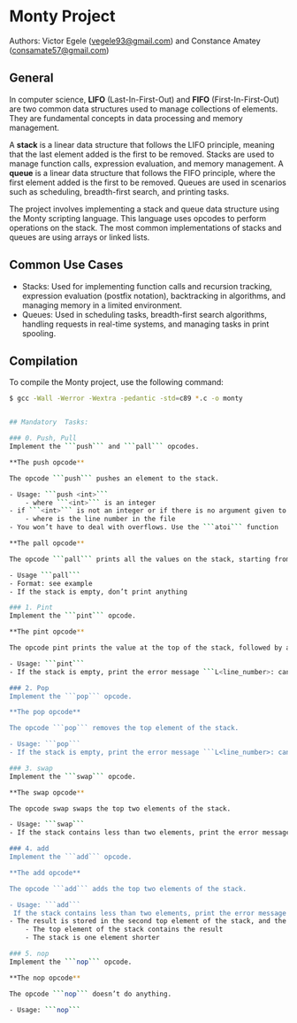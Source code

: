 # Monty Project

Authors: Victor Egele (vegele93@gmail.com) and Constance Amatey (consamate57@gmail.com)

## General

In computer science, **LIFO** (Last-In-First-Out) and **FIFO** (First-In-First-Out) are two common data structures used to manage collections of elements. They are fundamental concepts in data processing and memory management.

A **stack** is a linear data structure that follows the LIFO principle, meaning that the last element added is the first to be removed. Stacks are used to manage function calls, expression evaluation, and memory management. A **queue** is a linear data structure that follows the FIFO principle, where the first element added is the first to be removed. Queues are used in scenarios such as scheduling, breadth-first search, and printing tasks.

The project involves implementing a stack and queue data structure using the Monty scripting language. This language uses opcodes to perform operations on the stack. The most common implementations of stacks and queues are using arrays or linked lists.

## Common Use Cases

- Stacks: Used for implementing function calls and recursion tracking, expression evaluation (postfix notation), backtracking in algorithms, and managing memory in a limited environment.
- Queues: Used in scheduling tasks, breadth-first search algorithms, handling requests in real-time systems, and managing tasks in print spooling.

## Compilation

To compile the Monty project, use the following command:

```sh
$ gcc -Wall -Werror -Wextra -pedantic -std=c89 *.c -o monty


## Mandatory  Tasks:

### 0. Push, Pull
Implement the ```push``` and ```pall``` opcodes.

**The push opcode**

The opcode ```push``` pushes an element to the stack.

- Usage: ```push <int>```
	- where ```<int>``` is an integer
- if ```<int>``` is not an integer or if there is no argument given to push, print the error message ```L<line_number>: usage: push integer```, followed by a new line, and exit with the status ```EXIT_FAILURE```
	- where is the line number in the file
- You won’t have to deal with overflows. Use the ```atoi``` function

**The pall opcode**

The opcode ```pall``` prints all the values on the stack, starting from the top of the stack.

- Usage ```pall```
- Format: see example
- If the stack is empty, don’t print anything

### 1. Pint
Implement the ```pint``` opcode.

**The pint opcode**

The opcode pint prints the value at the top of the stack, followed by a new line.

- Usage: ```pint```
- If the stack is empty, print the error message ```L<line_number>: can't pint, stack empty```, followed by a new line, and exit with the status ```EXIT_FAILURE```

### 2. Pop
Implement the ```pop``` opcode.

**The pop opcode**

The opcode ```pop``` removes the top element of the stack.

- Usage: ```pop```
- If the stack is empty, print the error message ```L<line_number>: can't pop an empty stack```, followed by a new line, and exit with the status ```EXIT_FAILURE```

### 3. swap
Implement the ```swap``` opcode.

**The swap opcode**

The opcode swap swaps the top two elements of the stack.

- Usage: ```swap```
- If the stack contains less than two elements, print the error message ```L<line_number>: can't swap, stack too short```, followed by a new line, and exit with the status ```EXIT_FAILURE```

### 4. add
Implement the ```add``` opcode.

**The add opcode**

The opcode ```add``` adds the top two elements of the stack.

- Usage: ```add```
 If the stack contains less than two elements, print the error message ```L<line_number>: can't add, stack too short```, followed by a new line, and exit with the status ```EXIT_FAILURE```
- The result is stored in the second top element of the stack, and the top element is removed, so that at the end:
	- The top element of the stack contains the result
	- The stack is one element shorter

### 5. nop
Implement the ```nop``` opcode.

**The nop opcode**

The opcode ```nop``` doesn’t do anything.

- Usage: ```nop```

